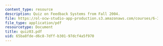 ```yaml
---
content_type: resource
description: Quiz on Feedback Systems from Fall 2004.
file: https://ol-ocw-studio-app-production.s3.amazonaws.com/courses/6-302-feedback-systems-spring-2007/65ba8fded6c87dffb30197dcf4a5f970_quiz03.pdf
file_type: application/pdf
resourcetype: Document
title: quiz03.pdf
uid: 65ba8fde-d6c8-7dff-b301-97dcf4a5f970
---
```

